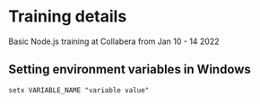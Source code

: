 # Training details
Basic Node.js training at Collabera from Jan 10 - 14 2022

## Setting environment variables in Windows
```
setx VARIABLE_NAME "variable value"
```